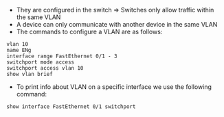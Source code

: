 - They are configured in the switch => Switches only allow traffic within the same VLAN
- A device can only communicate with another device in the same VLAN
- The commands to configure a VLAN are as follows:
```
vlan 10
name ENg
interface range FastEthernet 0/1 - 3
switchport mode access
switchport access vlan 10
show vlan brief
```
- To print info about VLAN on a specific interface we use the following command:
```
show interface FastEthernet 0/1 switchport
```
